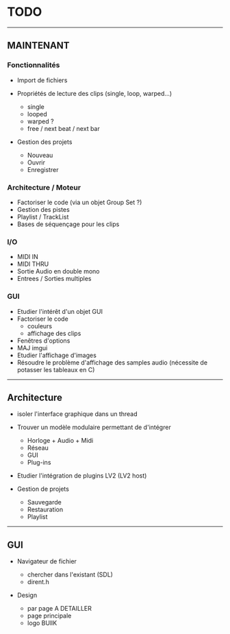 # TODO

---------------
## MAINTENANT

### Fonctionnalités

* Import de fichiers

* Propriétés de lecture des clips (single, loop, warped...)
	* single
	* looped
	* warped ?
	* free / next beat / next bar

* Gestion des projets
	* Nouveau
	* Ouvrir
	* Enregistrer
	
### Architecture / Moteur

* Factoriser le code (via un objet Group Set ?)
* Gestion des pistes
* Playlist / TrackList
* Bases de séquençage pour les clips

### I/O

* MIDI IN
* MIDI THRU
* Sortie Audio en double mono
* Entrees / Sorties multiples

### GUI

* Etudier l'intérêt d'un objet GUI
* Factoriser le code
	* couleurs
	* affichage des clips
* Fenêtres d'options
* MAJ imgui
* Etudier l'affichage d'images
* Résoudre le problème d'affichage des samples audio (nécessite de potasser les tableaux en C)


---------------
## Architecture

* isoler l'interface graphique dans un thread

* Trouver un modèle modulaire permettant de d'intégrer 
	* Horloge + Audio + Midi
	* Réseau
	* GUI
	* Plug-ins

* Etudier l'intégration de plugins LV2 (LV2 host)

* Gestion de projets
	* Sauvegarde
	* Restauration
	* Playlist

---------------
## GUI


* Navigateur de fichier
	* chercher dans l'existant (SDL)
	* dirent.h

* Design
	* par page A DETAILLER
	* page principale
	* logo BUllK


